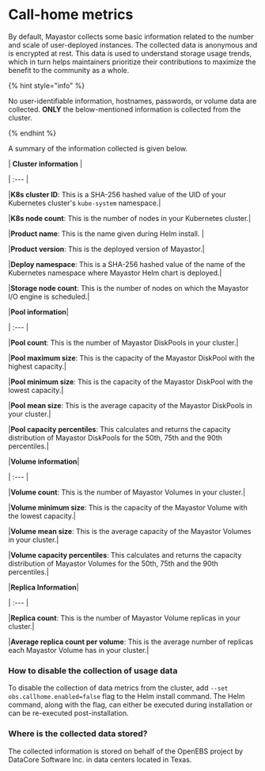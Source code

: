 # Call-home metrics 

 By default, Mayastor collects some basic information related to the number and scale of user-deployed instances. The collected data is anonymous and is encrypted at rest. This data is used to understand storage usage trends, which in turn helps maintainers prioritize their contributions to maximize the benefit to the community as a whole. 

{% hint style="info" %} 

No user-identifiable information, hostnames, passwords, or volume data are collected. **ONLY** the below-mentioned information is collected from the cluster. 

{% endhint %} 


A summary of the information collected is given below.

| **Cluster information** | 

| :--- | 

|**K8s cluster ID**: This is a SHA-256 hashed value of the UID of your Kubernetes cluster's `kube-system` namespace.| 

|**K8s node count**: This is the number of nodes in your Kubernetes cluster.| 

|**Product name**: This is the name given during Helm install. | 

|**Product version**: This is the deployed version of Mayastor.| 

|**Deploy namespace**: This is a SHA-256 hashed value of the  name of the  Kubernetes namespace where Mayastor Helm chart is deployed.| 

|**Storage node count**: This is the number of nodes on which the Mayastor I/O engine is scheduled.| 

 
 

|**Pool information**| 

| :--- | 

|**Pool count**: This is the number of Mayastor DiskPools in your cluster.| 

|**Pool maximum size**: This is the capacity of the Mayastor DiskPool with the highest capacity.| 

|**Pool minimum size**: This is the capacity of the Mayastor DiskPool with the lowest capacity.| 

|**Pool mean size**: This is the average capacity of the Mayastor DiskPools in your cluster.| 

|**Pool capacity percentiles**: This calculates and returns the capacity distribution of Mayastor DiskPools for the 50th, 75th and the 90th percentiles.| 

 
 
 

|**Volume information**| 

| :--- | 

|**Volume count**: This is the number of Mayastor Volumes in your cluster.| 

|**Volume minimum size**: This is the capacity of the Mayastor Volume with the lowest capacity.| 

|**Volume mean size**: This is the average capacity of the Mayastor Volumes in your cluster.| 

|**Volume capacity percentiles**: This calculates and returns the capacity distribution of Mayastor Volumes for the 50th, 75th and the 90th percentiles.| 

 
 

|**Replica Information**| 

| :--- | 

|**Replica count**: This is the number of Mayastor Volume replicas in your cluster.| 

|**Average replica count per volume**: This is the average number of replicas each Mayastor Volume has in your cluster.| 


### How to disable the collection of usage data

To disable the collection of data metrics from the cluster, add `--set obs.callhome.enabled=false` flag to the Helm install command. The Helm command, along with the flag,  can either be executed during installation or can be re-executed post-installation.

### Where is the collected data stored?

The collected information is stored on behalf of the OpenEBS project by DataCore Software Inc. in data centers located in Texas.

 
 
 
 
 
 
 

 